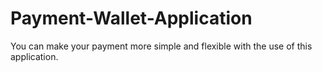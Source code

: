 # Payment-Wallet-Application

<p>You can make your payment more simple and flexible with the use of this application.</p>
